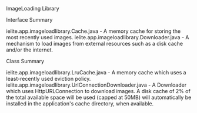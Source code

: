 ImageLoading Library 

Interface Summary

ielite.app.imageloadlibrary.Cache.java - A memory cache for storing the most recently used images.
ielite.app.imageloadlibrary.Downloader.java - A mechanism to load images from external resources such as a disk cache and/or the internet.

Class Summary

ielite.app.imageloadlibrary.LruCache.java - A memory cache which uses a least-recently used eviction policy.
ielite.app.imageloadlibrary.UrlConnectionDownloader.java - A Downloader which uses HttpURLConnection to download images. A disk cache of 2% of the total available space will be used (capped at 50MB) will automatically be installed in the application's cache directory, when available.



